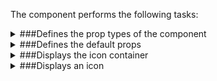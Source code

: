 The component performs the following tasks:

<details>
	<summary>###Defines the prop types of the component

</summary>
* The size multiplier
The width and height of the icon will be `var(--lem) * size`

* The icon status

* The icon itself. Preferably in SVG format.

</details>

<details>
	<summary>###Defines the default props

</summary>
</details>

<details>
	<summary>###Displays the icon container

</summary>
</details>

<details>
	<summary>###Displays an icon

</summary>
</details>

